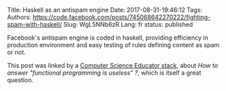 Title: Haskell as an antispam engine
Date: 2017-08-31-19:46:12
Tags: 
Authors: https://code.facebook.com/posts/745068642270222/fighting-spam-with-haskell/
Slug: WgL5NNb6zR
Lang: fr
status: published

Facebook's antispam engine is coded in haskell, providing efficiency in production environment and easy testing of rules defining content as spam or not.

This post was linked by a [Computer Science Educator stack](https://cseducators.stackexchange.com/questions/3372/how-to-answer-functional-programming-is-useless),
about *How to answer "functional programming is useless" ?*, which is itself a great question.
